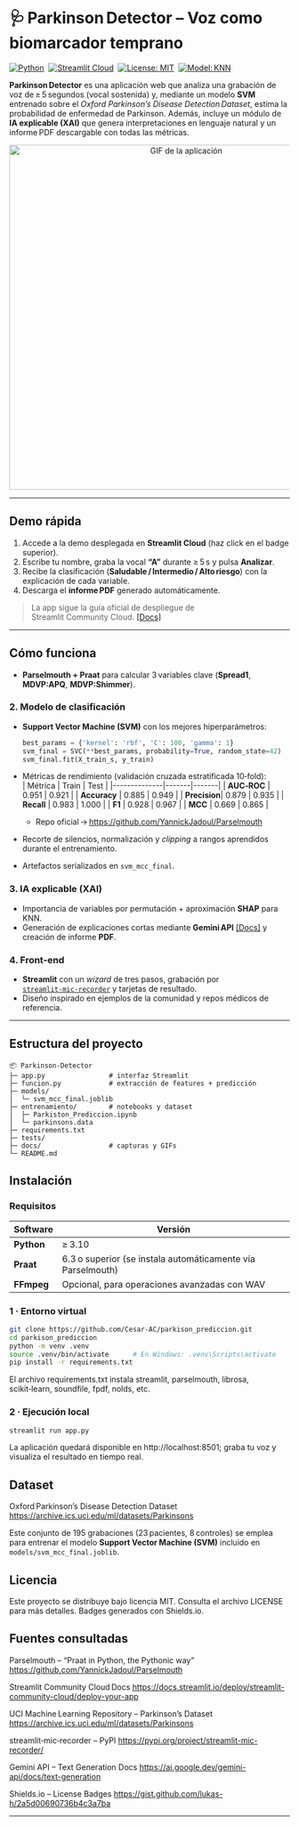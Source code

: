 # 🩺 Parkinson Detector – Voz como biomarcador temprano

[![Python](https://img.shields.io/badge/python-3.10%2B-blue)](https://www.python.org/) 
[![Streamlit Cloud](https://img.shields.io/badge/Streamlit-Cloud-success)](https://streamlit.io/cloud) 
[![License: MIT](https://img.shields.io/badge/License-MIT-yellow.svg)](LICENSE) 
[![Model: KNN](https://img.shields.io/badge/Model-KNN-blueviolet)](#cómo-funciona)

**Parkinson Detector** es una aplicación web que analiza una grabación de voz de ≥ 5 segundos (vocal sostenida) y, mediante un modelo **SVM** entrenado sobre el *Oxford Parkinson’s Disease Detection Dataset*, estima la probabilidad de enfermedad de Parkinson. Además, incluye un módulo de **IA explicable (XAI)** que genera interpretaciones en lenguaje natural y un informe PDF descargable con todas las métricas. 


<p align="center">
  <img src="docs/images/demo_workflow.gif" width="620" alt="GIF de la aplicación">
</p>

---

## Demo rápida

1. Accede a la demo desplegada en **Streamlit Cloud** (haz click en el badge superior).  
2. Escribe tu nombre, graba la vocal **“A”** durante ≥ 5 s y pulsa **Analizar**.  
3. Recibe la clasificación (**Saludable / Intermedio / Alto riesgo**) con la explicación de cada variable.  
4. Descarga el **informe PDF** generado automáticamente.  

> La app sigue la guía oficial de despliegue de Streamlit Community Cloud. [[Docs]](https://docs.streamlit.io/deploy/streamlit-community-cloud/deploy-your-app)  

---

## Cómo funciona

* **Parselmouth + Praat** para calcular 3 variables clave (**Spread1**, **MDVP:APQ**, **MDVP:Shimmer**).  

### 2. Modelo de clasificación
* **Support Vector Machine (SVM)** con los mejores hiperparámetros:  
  ```python
  best_params = {'kernel': 'rbf', 'C': 100, 'gamma': 1}
  svm_final = SVC(**best_params, probability=True, random_state=42)
  svm_final.fit(X_train_s, y_train)
  ```
* Métricas de rendimiento (validación cruzada estratificada 10‑fold):  
  | Métrica      | Train | Test  |
  |--------------|-------|-------|
  | **AUC‑ROC**  | 0.951 | 0.921 |
  | **Accuracy** | 0.885 | 0.949 |
  | **Precision**| 0.879 | 0.935 |
  | **Recall**   | 0.983 | 1.000 |
  | **F1**       | 0.928 | 0.967 |
  | **MCC**      | 0.669 | 0.865 |
 
  * Repo oficial → <https://github.com/YannickJadoul/Parselmouth>  
* Recorte de silencios, normalización y *clipping* a rangos aprendidos durante el entrenamiento.

* Artefactos serializados en `svm_mcc_final`.

### 3. IA explicable (XAI)
* Importancia de variables por permutación + aproximación **SHAP** para KNN.  
* Generación de explicaciones cortas mediante **Gemini API** [[Docs]](https://ai.google.dev/gemini-api/docs/text-generation) y creación de informe **PDF**.

### 4. Front‑end
* **Streamlit** con un *wizard* de tres pasos, grabación por [`streamlit‑mic‑recorder`](https://pypi.org/project/streamlit-mic-recorder/) y tarjetas de resultado.  
* Diseño inspirado en ejemplos de la comunidad y repos médicos de referencia.

---

## Estructura del proyecto

```text
📦 Parkinson‑Detector
├─ app.py                # interfaz Streamlit
├─ funcion.py            # extracción de features + predicción
├─ models/
│  └─ svm_mcc_final.joblib
├─ entrenamiento/        # notebooks y dataset
│  ├─ Parkiston_Prediccion.ipynb
│  └─ parkinsons.data
├─ requirements.txt
├─ tests/
├─ docs/                 # capturas y GIFs
└─ README.md

```


## Instalación

### Requisitos

| Software | Versión |
|----------|---------|
| **Python** | ≥ 3.10 |
| **Praat**  | 6.3 o superior (se instala automáticamente vía Parselmouth) |
| **FFmpeg** | Opcional, para operaciones avanzadas con WAV |

### 1 · Entorno virtual

```bash
git clone https://github.com/Cesar-AC/parkison_prediccion.git
cd parkison_prediccion
python -m venv .venv
source .venv/bin/activate      # En Windows: .venv\Scripts\activate
pip install -r requirements.txt
```
El archivo requirements.txt instala streamlit, parselmouth, librosa, scikit‑learn, soundfile, fpdf, nolds, etc.

### 2 · Ejecución local
```bash
streamlit run app.py
```
La aplicación quedará disponible en http://localhost:8501; graba tu voz y visualiza el resultado en tiempo real.

## Dataset
Oxford Parkinson’s Disease Detection Dataset
https://archive.ics.uci.edu/ml/datasets/Parkinsons

Este conjunto de 195 grabaciones (23 pacientes, 8 controles) se emplea para entrenar el modelo **Support Vector Machine (SVM)** incluido en `models/svm_mcc_final.joblib`.

## Licencia
Este proyecto se distribuye bajo licencia MIT.
Consulta el archivo LICENSE para más detalles.
Badges generados con Shields.io.

## Fuentes consultadas

Parselmouth – “Praat in Python, the Pythonic way”
https://github.com/YannickJadoul/Parselmouth

Streamlit Community Cloud Docs
https://docs.streamlit.io/deploy/streamlit-community-cloud/deploy-your-app

UCI Machine Learning Repository – Parkinson’s Dataset
https://archive.ics.uci.edu/ml/datasets/Parkinsons

streamlit‑mic‑recorder – PyPI
https://pypi.org/project/streamlit-mic-recorder/

Gemini API – Text Generation Docs
https://ai.google.dev/gemini-api/docs/text-generation

Shields.io – License Badges
https://gist.github.com/lukas-h/2a5d00690736b4c3a7ba


---

